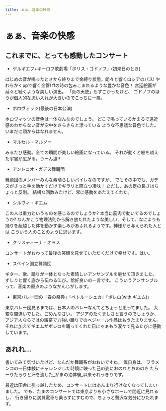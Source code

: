 ```yaml
---
title: ぁぁ、音楽の快感
---
```


# ぁぁ、音楽の快感
## これまでに、とっても感動したコンサート 

- ゲルギエフ+キーロフ歌劇場「ボリス・ゴドノフ」(初来日のとき) 
> 
はじめの音が鳴ったときから終りまで金縛り状態。朗々と響くロシアのバス!
やわらかくppで響く金管! ffの時の包みこまれるような豊かな音色！
宮廷絵画が延々と続くような美しい演出。
「炎の天使」もすごかったけど、
ゴドノフのほうが個人的な思い入れが大きいのでこっちに一票。

- ホロヴィッツ(最後の日本公演) 
> 
ホロヴィッツの音色は一体なんなのでしょう。
どこで鳴っているかまるで遠近感のわからない音が空中をきらきらと漂っている
ような不思議な音色でした。 いまだに頭からはなれません。

- マルセル・マルソー 
> 
みるたび感動。全ての瞬間が美しい絵画になっている。
それが動くと絵を越えた宇宙が広がる。うーん涙!!

- アントニオ・ガデス舞踊団 
> 
舞踊団のメンバーみんな素晴らしいバイレなのですが、
でもその中でも、ガデスがさっと手を動かすだけでギラリと際立つ凄味！
ただし、あの足の長さはちょっと反則。
結構な回数みたけど、常に感動をあたえてくれた。

- シルヴィ・ギエム 
> 
この人は重力というものを感じるのでしょうか? 本当に筋肉で動いてるのでしょ
うか? なんかこう物理法則から解き放たれたような美しい、そして、なによりも
踊りを超越した体を動かす楽しみがあふれるようです。神様から与えられた人とは
こういう人のことのように思います。

- クリスティーナ・オヨス 
> 
コンサートがおわって最後の笑顔を見せていただくだけで幸せです。はい。

- スペイン国立舞踊団 
> 
ギター、歌、踊りが一体となった素晴しいアンサンブルを魅せて頂きました。
ずしりと響く底から伝わる叫び。恰好良いの一言です。
こういうアンサンブルって、音楽の原点のようなかんじがします。

- 東京バレー団の「春の祭典」「ペトルーシュカ」「ボレロ(with ギエム)」 
>  
東京バレー団見るまでは、日本人のバレーなんてとちょっと思ってました。
大変な間違いでした。ごめんなさい。
アジアのたくましさと言うのでしょうか、
アジア人ならではの緻密で力強い踊りでのベジャール作品はもうたまりません。
それに加えてギエムがボレロを踊ってくれた日にゃぁもう涙々で見るたびに感動しています。


## あれれ...
書いてみて気づいたけど、なんだか舞踊系がおおいですね。
僕自身は、
フラメンコの一日体験にチャレンジした時鏡に映った己の姿におのれとおののき
たらーりたらりと汗を流した_がまの油体験_以来それっきりです。

最近は田舎に引っ越したため、コンサートにはあんまり行けなくなってしまい
ました。
でも、たまのコンサートでは東京よりも小さなホールで間近に見れるし、
行き帰りに満員電車も乗らずにすむので、ちょっと贅沢な気分にひたれます。
